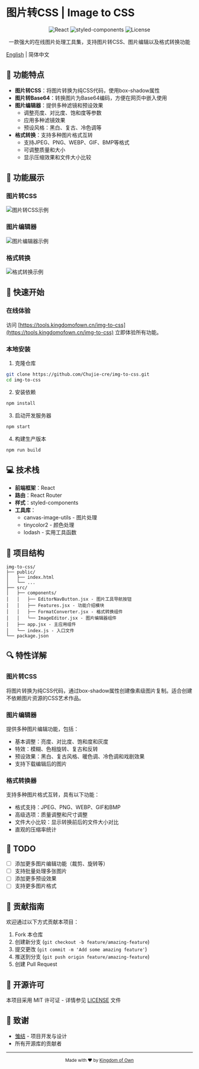 # 图片转CSS | Image to CSS

<div align="center">
  <img src="https://img.shields.io/badge/React-18.x-61DAFB?style=flat-square&logo=react" alt="React" />
  <img src="https://img.shields.io/badge/styled--components-5.x-DB7093?style=flat-square&logo=styled-components" alt="styled-components" />
  <img src="https://img.shields.io/badge/License-MIT-yellow.svg?style=flat-square" alt="License" />
</div>

<p align="center">一款强大的在线图片处理工具集，支持图片转CSS、图片编辑以及格式转换功能</p>

[English](./README_EN.md) | 简体中文

## 🌟 功能特点

- **图片转CSS**：将图片转换为纯CSS代码，使用box-shadow属性
- **图片转Base64**：转换图片为Base64编码，方便在网页中嵌入使用
- **图片编辑器**：提供多种滤镜和预设效果
  - 调整亮度、对比度、饱和度等参数
  - 应用多种滤镜效果
  - 预设风格：黑白、复古、冷色调等
- **格式转换**：支持多种图片格式互转
  - 支持JPEG、PNG、WEBP、GIF、BMP等格式
  - 可调整质量和大小
  - 显示压缩效果和文件大小比较

## 📸 功能展示

### 图片转CSS
![图片转CSS示例](https://cdn.kingdomofown.cn/images/img-to-css-preview.png)

### 图片编辑器
![图片编辑器示例](https://cdn.kingdomofown.cn/images/img-editor-preview.png)

### 格式转换
![格式转换示例](https://cdn.kingdomofown.cn/images/format-converter-preview.png)

## 🚀 快速开始

### 在线体验

访问 [https://tools.kingdomofown.cn/img-to-css](https://tools.kingdomofown.cn/img-to-css) 立即体验所有功能。

### 本地安装

1. 克隆仓库
```bash
git clone https://github.com/Chujie-cre/img-to-css.git
cd img-to-css
```

2. 安装依赖
```bash
npm install
```

3. 启动开发服务器
```bash
npm start
```

4. 构建生产版本
```bash
npm run build
```

## 💻 技术栈

- **前端框架**：React
- **路由**：React Router
- **样式**：styled-components
- **工具库**：
  - canvas-image-utils - 图片处理
  - tinycolor2 - 颜色处理
  - lodash - 实用工具函数

## 🔧 项目结构

```
img-to-css/
├── public/
│   ├── index.html
│   └── ...
├── src/
│   ├── components/
│   │   ├── EditorNavButton.jsx - 图片工具导航按钮
│   │   ├── Features.jsx - 功能介绍模块
│   │   ├── FormatConverter.jsx - 格式转换组件
│   │   └── ImageEditor.jsx - 图片编辑器组件
│   ├── app.jsx - 主应用组件
│   └── index.js - 入口文件
└── package.json
```

## 🔍 特性详解

### 图片转CSS

将图片转换为纯CSS代码，通过box-shadow属性创建像素级图片复制。适合创建不依赖图片资源的CSS艺术作品。

### 图片编辑器

提供多种图片编辑功能，包括：

- 基本调整：亮度、对比度、饱和度和灰度
- 特效：模糊、色相旋转、复古和反转
- 预设效果：黑白、复古风格、暖色调、冷色调和戏剧效果
- 支持下载编辑后的图片

### 格式转换器

支持多种图片格式互转，具有以下功能：

- 格式支持：JPEG、PNG、WEBP、GIF和BMP
- 高级选项：质量调整和尺寸调整
- 文件大小比较：显示转换前后的文件大小对比
- 直观的压缩率统计

## 📝 TODO

- [ ] 添加更多图片编辑功能（裁剪、旋转等）
- [ ] 支持批量处理多张图片
- [ ] 添加更多预设效果
- [ ] 支持更多图片格式

## 🤝 贡献指南

欢迎通过以下方式贡献本项目：

1. Fork 本仓库
2. 创建新分支 (`git checkout -b feature/amazing-feature`)
3. 提交更改 (`git commit -m 'Add some amazing feature'`)
4. 推送到分支 (`git push origin feature/amazing-feature`)
5. 创建 Pull Request

## 📜 开源许可

本项目采用 MIT 许可证 - 详情参见 [LICENSE](LICENSE) 文件

## 👏 致谢

- [雏结](https://king.kingdomofown.cn) - 项目开发与设计
- 所有开源库的贡献者

---

<div align="center">
  <sub>Made with ❤️ by <a href="https://kingdomofown.cn">Kingdom of Own</a></sub>
</div> 